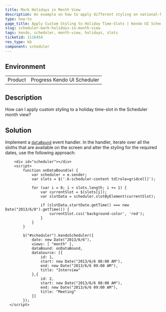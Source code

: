```yaml
---
title: Mark Holidays in Month View
description: An example on how to apply different styling on national-holiday time-slots in the Kendo UI Scheduler.
type: how-to
page_title: Apply Custom Styling to Holiday Time-Slots | Kendo UI Scheduler
slug: scheduler-mark-holidays-in-month-view
tags: kendo, scheduler, month-view, holidays, slots
ticketid: 1116454
res_type: kb
component: scheduler
---
```


## Environment

<table>
 <tr>
  <td>Product</td>
  <td>Progress Kendo UI Scheduler</td>
 </tr>
</table>

## Description

How can I apply custom styling to a holiday time-slot in the Scheduler month view?

## Solution

Implement a [`dataBound`](http://docs.telerik.com/kendo-ui/api/javascript/ui/scheduler/events/databound) event handler. In the handler, iterate over all the sloths that are available on the screen and alter the styling for the required dates, use the following approach:  

```dojo
	<div id="scheduler"></div>
	<script>
		function onDataBound(e) {
			var scheduler = e.sender;
			var slots = $('.k-scheduler-content td[role=gridcell]');

			for (var i = 0; i < slots.length; i += 1) {
				var currentSlot = $(slots[i]);
				var slotData = scheduler.slotByElement(currentSlot);

				if (slotData.startDate.getTime() === new Date("2013/6/8").getTime()) {
					currentSlot.css('background-color', 'red');
				}
			}
		}

		$("#scheduler").kendoScheduler({
			date: new Date("2013/6/6"),
			views: [ "month" ],
			dataBound: onDataBound,
			dataSource: [{
				id: 1,
				start: new Date("2013/6/6 08:00 AM"),
				end: new Date("2013/6/6 09:00 AM"),
				title: "Interview"
			},{
				id: 2,
				start: new Date("2013/6/6 08:00 AM"),
				end: new Date("2013/6/6 09:00 AM"),
				title: "Meeting"
			}]
		});
  </script>
```
